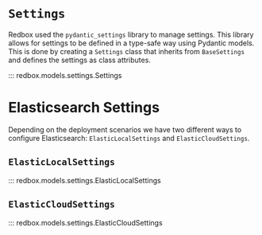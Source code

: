 # `Settings`

Redbox used the `pydantic_settings` library to manage settings. This library allows for settings to be defined in a type-safe way using Pydantic models. This is done by creating a `Settings` class that inherits from `BaseSettings` and defines the settings as class attributes.

::: redbox.models.settings.Settings

# Elasticsearch Settings

Depending on the deployment scenarios we have two different ways to configure Elasticsearch: `ElasticLocalSettings` and `ElasticCloudSettings`.

## `ElasticLocalSettings`

::: redbox.models.settings.ElasticLocalSettings

## `ElasticCloudSettings`

::: redbox.models.settings.ElasticCloudSettings